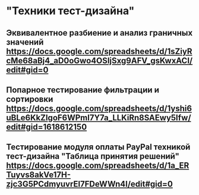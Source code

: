 # "Техники тест-дизайна"
## Эквивалентное разбиение и анализ граничных значений https://docs.google.com/spreadsheets/d/1sZiyRcMe68aBj4_aD0oGwo4OSIjSxg9AFV_gsKwxACI/edit#gid=0
## Попарное тестирование фильтрации и сортировки https://docs.google.com/spreadsheets/d/1yshi6uBLe6KkZIgoF6WPml7Y7a_LLKiRn8SAEwy5Ifw/edit#gid=1618612150
## Тестирование модуля оплаты PayPal техникой тест-дизайна "Таблица принятия решений" https://docs.google.com/spreadsheets/d/1a_ERTuyvs8akVe17H-zjc3G5PCdmyuvrEl7FDeWWn4I/edit#gid=0
